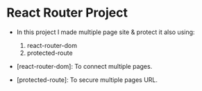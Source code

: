 # React Router Project

* In this project I made multiple page site & protect it also using:

    1. react-router-dom
    2. protected-route


* [react-router-dom]: To connect multiple pages.

* [protected-route]: To secure multiple pages URL.